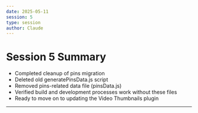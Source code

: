 ```yaml
---
date: 2025-05-11
session: 5
type: session
author: Claude
---
```


# Session 5 Summary

- Completed cleanup of pins migration
- Deleted old generatePinsData.js script
- Removed pins-related data file (pinsData.js)
- Verified build and development processes work without these files
- Ready to move on to updating the Video Thumbnails plugin

---